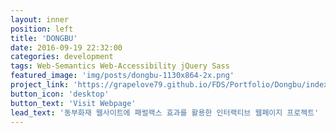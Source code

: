 ```yaml
---
layout: inner
position: left
title: 'DONGBU'
date: 2016-09-19 22:32:00
categories: development
tags: Web-Semantics Web-Accessibility jQuery Sass
featured_image: 'img/posts/dongbu-1130x864-2x.png'
project_link: 'https://grapelove79.github.io/FDS/Portfolio/Dongbu/index.html'
button_icon: 'desktop'
button_text: 'Visit Webpage'
lead_text: '동부화재 웹사이트에 패럴랙스 효과를 활용한 인터랙티브 웹페이지 프로젝트'
---
```

